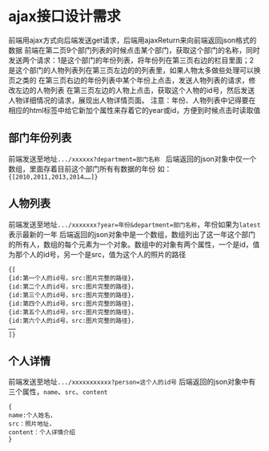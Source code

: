 
ajax接口设计需求
===============================

前端用ajax方式向后端发送get请求，后端用ajaxReturn来向前端返回json格式的数据
前端在第二页9个部门列表的时候点击某个部门，获取这个部门的名称，同时发送两个请求：1是这个部门的年份列表，将年份列在第三页右边的栏目里面；2是这个部门的人物列表列在第三页左边的的列表里，如果人物太多做些处理可以换页之类的
在第三页右边的年份列表中某个年份上点击，发送人物列表的请求，修改左边的人物列表
在第三页左边的人物上点击，获取这个人物的id号，然后发送人物详细情况的请求，展现出人物详情页面。
注意：年份、人物列表中记得要在相应的html标签中给它新加个属性来存着它的year或id，方便到时候点击时读取值


部门年份列表
-----------------------------------

前端发送至地址`.../xxxxxx?department=部门名称 `
后端返回的json对象中仅一个数组，里面存着目前这个部门所有有数据的年份
如：`{[2010,2011,2013,2014……]}`


人物列表
-----------------------------------

前端发送至地址`.../xxxxxxx?year=年份&department=部门名称`，年份如果为`latest`表示最新的一年
后端返回的json对象中是一个数组，数组列出了这一年这个部门的所有人，数组的每个元素为一个对象。数组中的对象有两个属性，一个是id，值为那个人的id号，另一个是src，值为这个人的照片的路径

    {[
    {id:第一个人的id号，src:图片完整的路径}，
    {id:第二个人的id号，src:图片完整的路径}，
    {id:第三个人的id号，src:图片完整的路径}，
    {id:第四个人的id号，src:图片完整的路径}，
    {id:第五个人的id号，src:图片完整的路径}，
    {id:第六个人的id号，src:图片完整的路径}，
    ……
    ]}


个人详情
------------------------------------

前端发送至地址`.../xxxxxxxxxxx?person=这个人的id号`
后端返回的json对象中有三个属性，`name`、`src`、`content`  

    {  
    name:个人姓名，  
    src：照片地址，  
    content：个人详情介绍  
    }

